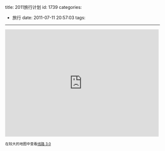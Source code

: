 title: 2011旅行计划
id: 1739
categories:
  - 旅行
date: 2011-07-11 20:57:03
tags:
---

<iframe width="500" height="350" frameborder="0" scrolling="no" marginheight="0" marginwidth="0" src="http://maps.google.com/maps/ms?msa=0&amp;msid=206941216320598858461.00049f108f86794b1467f&amp;hl=zh-CN&amp;ie=UTF8&amp;ll=33.219076,109.703979&amp;spn=21.413037,37.166749&amp;output=embed"></iframe>

<small>在较大的地图中查看[线路 3.0](http://maps.google.com/maps/ms?msa=0&amp;msid=206941216320598858461.00049f108f86794b1467f&amp;hl=zh-CN&amp;ie=UTF8&amp;ll=33.219076,109.703979&amp;spn=21.413037,37.166749&amp;source=embed)</small>
